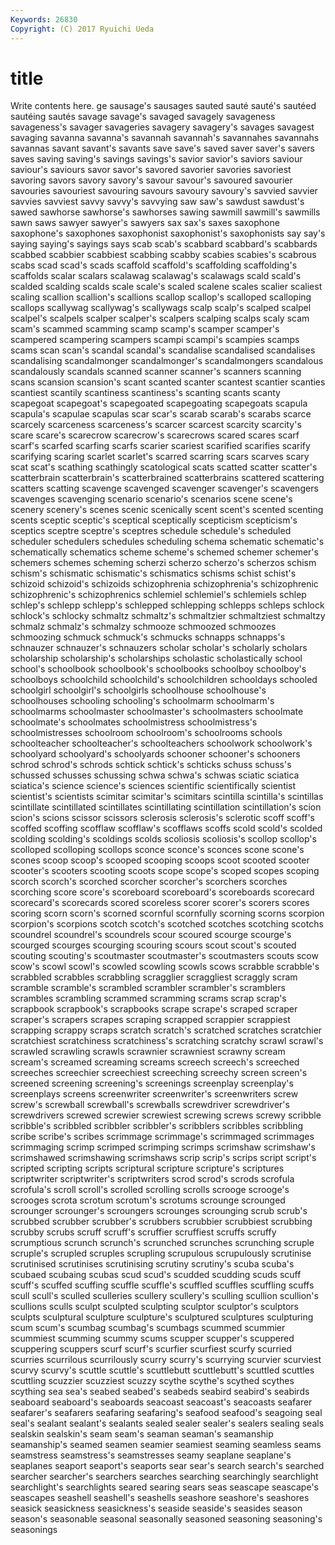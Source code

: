 ```yaml
---
Keywords: 26830 
Copyright: (C) 2017 Ryuichi Ueda
---
```


# title

Write contents here.
ge sausage's sausages sauted sauté sauté's
sautéed sautéing sautés savage savage's savaged savagely savageness savageness's savager
savageries savagery savagery's savages savagest savaging savanna savanna's savannah savannah's
savannahes savannahs savannas savant savant's savants save save's saved saver
saver's savers saves saving saving's savings savings's savior savior's saviors
saviour saviour's saviours savor savor's savored savorier savories savoriest savoring
savors savory savory's savour savour's savoured savourier savouries savouriest savouring
savours savoury savoury's savvied savvier savvies savviest savvy savvy's savvying
saw saw's sawdust sawdust's sawed sawhorse sawhorse's sawhorses sawing sawmill
sawmill's sawmills sawn saws sawyer sawyer's sawyers sax sax's saxes
saxophone saxophone's saxophones saxophonist saxophonist's saxophonists say say's saying saying's
sayings says scab scab's scabbard scabbard's scabbards scabbed scabbier scabbiest
scabbing scabby scabies scabies's scabrous scabs scad scad's scads scaffold
scaffold's scaffolding scaffolding's scaffolds scalar scalars scalawag scalawag's scalawags scald
scald's scalded scalding scalds scale scale's scaled scalene scales scalier
scaliest scaling scallion scallion's scallions scallop scallop's scalloped scalloping scallops
scallywag scallywag's scallywags scalp scalp's scalped scalpel scalpel's scalpels scalper
scalper's scalpers scalping scalps scaly scam scam's scammed scamming scamp
scamp's scamper scamper's scampered scampering scampers scampi scampi's scampies scamps
scams scan scan's scandal scandal's scandalise scandalised scandalises scandalising scandalmonger
scandalmonger's scandalmongers scandalous scandalously scandals scanned scanner scanner's scanners scanning
scans scansion scansion's scant scanted scanter scantest scantier scanties scantiest
scantily scantiness scantiness's scanting scants scanty scapegoat scapegoat's scapegoated scapegoating
scapegoats scapula scapula's scapulae scapulas scar scar's scarab scarab's scarabs
scarce scarcely scarceness scarceness's scarcer scarcest scarcity scarcity's scare scare's
scarecrow scarecrow's scarecrows scared scares scarf scarf's scarfed scarfing scarfs
scarier scariest scarified scarifies scarify scarifying scaring scarlet scarlet's scarred
scarring scars scarves scary scat scat's scathing scathingly scatological scats
scatted scatter scatter's scatterbrain scatterbrain's scatterbrained scatterbrains scattered scattering scatters
scatting scavenge scavenged scavenger scavenger's scavengers scavenges scavenging scenario scenario's
scenarios scene scene's scenery scenery's scenes scenic scenically scent scent's
scented scenting scents sceptic sceptic's sceptical sceptically scepticism scepticism's sceptics
sceptre sceptre's sceptres schedule schedule's scheduled scheduler schedulers schedules scheduling
schema schematic schematic's schematically schematics scheme scheme's schemed schemer schemer's
schemers schemes scheming scherzi scherzo scherzo's scherzos schism schism's schismatic
schismatic's schismatics schisms schist schist's schizoid schizoid's schizoids schizophrenia schizophrenia's
schizophrenic schizophrenic's schizophrenics schlemiel schlemiel's schlemiels schlep schlep's schlepp schlepp's
schlepped schlepping schlepps schleps schlock schlock's schlocky schmaltz schmaltz's schmaltzier
schmaltziest schmaltzy schmalz schmalz's schmalzy schmooze schmoozed schmoozes schmoozing schmuck
schmuck's schmucks schnapps schnapps's schnauzer schnauzer's schnauzers scholar scholar's scholarly
scholars scholarship scholarship's scholarships scholastic scholastically school school's schoolbook schoolbook's
schoolbooks schoolboy schoolboy's schoolboys schoolchild schoolchild's schoolchildren schooldays schooled schoolgirl
schoolgirl's schoolgirls schoolhouse schoolhouse's schoolhouses schooling schooling's schoolmarm schoolmarm's schoolmarms
schoolmaster schoolmaster's schoolmasters schoolmate schoolmate's schoolmates schoolmistress schoolmistress's schoolmistresses schoolroom
schoolroom's schoolrooms schools schoolteacher schoolteacher's schoolteachers schoolwork schoolwork's schoolyard schoolyard's
schoolyards schooner schooner's schooners schrod schrod's schrods schtick schtick's schticks
schuss schuss's schussed schusses schussing schwa schwa's schwas sciatic sciatica
sciatica's science science's sciences scientific scientifically scientist scientist's scientists scimitar
scimitar's scimitars scintilla scintilla's scintillas scintillate scintillated scintillates scintillating scintillation
scintillation's scion scion's scions scissor scissors sclerosis sclerosis's sclerotic scoff
scoff's scoffed scoffing scofflaw scofflaw's scofflaws scoffs scold scold's scolded
scolding scolding's scoldings scolds scoliosis scoliosis's scollop scollop's scolloped scolloping
scollops sconce sconce's sconces scone scone's scones scoop scoop's scooped
scooping scoops scoot scooted scooter scooter's scooters scooting scoots scope
scope's scoped scopes scoping scorch scorch's scorched scorcher scorcher's scorchers
scorches scorching score score's scoreboard scoreboard's scoreboards scorecard scorecard's scorecards
scored scoreless scorer scorer's scorers scores scoring scorn scorn's scorned
scornful scornfully scorning scorns scorpion scorpion's scorpions scotch scotch's scotched
scotches scotching scotchs scoundrel scoundrel's scoundrels scour scoured scourge scourge's
scourged scourges scourging scouring scours scout scout's scouted scouting scouting's
scoutmaster scoutmaster's scoutmasters scouts scow scow's scowl scowl's scowled scowling
scowls scows scrabble scrabble's scrabbled scrabbles scrabbling scragglier scraggliest scraggly
scram scramble scramble's scrambled scrambler scrambler's scramblers scrambles scrambling scrammed
scramming scrams scrap scrap's scrapbook scrapbook's scrapbooks scrape scrape's scraped
scraper scraper's scrapers scrapes scraping scrapped scrappier scrappiest scrapping scrappy
scraps scratch scratch's scratched scratches scratchier scratchiest scratchiness scratchiness's scratching
scratchy scrawl scrawl's scrawled scrawling scrawls scrawnier scrawniest scrawny scream
scream's screamed screaming screams screech screech's screeched screeches screechier screechiest
screeching screechy screen screen's screened screening screening's screenings screenplay screenplay's
screenplays screens screenwriter screenwriter's screenwriters screw screw's screwball screwball's screwballs
screwdriver screwdriver's screwdrivers screwed screwier screwiest screwing screws screwy scribble
scribble's scribbled scribbler scribbler's scribblers scribbles scribbling scribe scribe's scribes
scrimmage scrimmage's scrimmaged scrimmages scrimmaging scrimp scrimped scrimping scrimps scrimshaw
scrimshaw's scrimshawed scrimshawing scrimshaws scrip scrip's scrips script script's scripted
scripting scripts scriptural scripture scripture's scriptures scriptwriter scriptwriter's scriptwriters scrod
scrod's scrods scrofula scrofula's scroll scroll's scrolled scrolling scrolls scrooge
scrooge's scrooges scrota scrotum scrotum's scrotums scrounge scrounged scrounger scrounger's
scroungers scrounges scrounging scrub scrub's scrubbed scrubber scrubber's scrubbers scrubbier
scrubbiest scrubbing scrubby scrubs scruff scruff's scruffier scruffiest scruffs scruffy
scrumptious scrunch scrunch's scrunched scrunches scrunching scruple scruple's scrupled scruples
scrupling scrupulous scrupulously scrutinise scrutinised scrutinises scrutinising scrutiny scrutiny's scuba
scuba's scubaed scubaing scubas scud scud's scudded scudding scuds scuff
scuff's scuffed scuffing scuffle scuffle's scuffled scuffles scuffling scuffs scull
scull's sculled sculleries scullery scullery's sculling scullion scullion's scullions sculls
sculpt sculpted sculpting sculptor sculptor's sculptors sculpts sculptural sculpture sculpture's
sculptured sculptures sculpturing scum scum's scumbag scumbag's scumbags scummed scummier
scummiest scumming scummy scums scupper scupper's scuppered scuppering scuppers scurf
scurf's scurfier scurfiest scurfy scurried scurries scurrilous scurrilously scurry scurry's
scurrying scurvier scurviest scurvy scurvy's scuttle scuttle's scuttlebutt scuttlebutt's scuttled
scuttles scuttling scuzzier scuzziest scuzzy scythe scythe's scythed scythes scything
sea sea's seabed seabed's seabeds seabird seabird's seabirds seaboard seaboard's
seaboards seacoast seacoast's seacoasts seafarer seafarer's seafarers seafaring seafaring's seafood
seafood's seagoing seal seal's sealant sealant's sealants sealed sealer sealer's
sealers sealing seals sealskin sealskin's seam seam's seaman seaman's seamanship
seamanship's seamed seamen seamier seamiest seaming seamless seams seamstress seamstress's
seamstresses seamy seaplane seaplane's seaplanes seaport seaport's seaports sear sear's
search search's searched searcher searcher's searchers searches searching searchingly searchlight
searchlight's searchlights seared searing sears seas seascape seascape's seascapes seashell
seashell's seashells seashore seashore's seashores seasick seasickness seasickness's seaside seaside's
seasides season season's seasonable seasonal seasonally seasoned seasoning seasoning's seasonings
